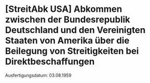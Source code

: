# [StreitAbk USA] Abkommen zwischen der Bundesrepublik Deutschland und den Vereinigten Staaten von Amerika über die Beilegung von Streitigkeiten bei Direktbeschaffungen

Ausfertigungsdatum: 03.08.1959

 